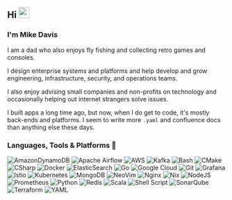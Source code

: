 ## Hi <img src="https://media.giphy.com/media/hvRJCLFzcasrR4ia7z/giphy.gif" width="25px"> 

### I'm Mike Davis

I am a dad who also enjoys fly fishing and collecting retro games and consoles. 

I design enterprise systems and platforms and help develop and grow engineering, infrastructure, security, and operations teams.

I also enjoy advising small companies and non-profits on technology and occasionally helping out internet strangers solve issues. 

I built apps a long time ago, but now, when I do get to code, it's mostly back-ends and platforms. I seem to write more `.yaml` and confluence docs than anything else these days.

### Languages, Tools & Platforms 🔧

![AmazonDynamoDB](https://img.shields.io/badge/Amazon%20DynamoDB-05122A?style=flat&logo=Amazon%20DynamoDB)
![Apache Airflow](https://img.shields.io/badge/Apache%20Airflow-05122A?style=flat&logo=Apache%20Airflow)
![AWS](https://img.shields.io/badge/AWS-05122A.svg?style=flat&logo=amazon-aws)
![Kafka](https://img.shields.io/badge/Apache%20Kafka-05122A?style=flat&logo=Apache%20Kafka)
![Bash](https://img.shields.io/badge/-Bash-05122A?style=flat&logo=gnu-bash)
![CMake](https://img.shields.io/badge/-CMake-05122A?style=flat&logo=cmake)
![CSharp](https://img.shields.io/badge/-CSharp-05122A?style=flat&logo=csharp&logoColor=189F20)
![Docker](https://img.shields.io/badge/-Docker-05122A?style=flat&logo=docker)
![ElasticSearch](https://img.shields.io/badge/-ElasticSearch-05122A?style=flat&logo=elasticsearch)
![Go](https://img.shields.io/badge/-Go-05122A?style=flat&logo=go)
![Google Cloud](https://img.shields.io/badge/GoogleCloud-05122A.svg?style=flat&logo=google-cloud)
![Git](https://img.shields.io/badge/-Git-05122A?style=flat&logo=git)
![Grafana](https://img.shields.io/badge/grafana-05122A.svg?style=flat&logo=grafana)
![Istio](https://img.shields.io/badge/istio-05122A?style=flat&logo=istio)
![Kubernetes](https://img.shields.io/badge/-kubernetes-05122A?style=flat&logo=kubernetes)
![MongoDB](https://img.shields.io/badge/MongoDB-05122A.svg?style=flat&logo=mongodb)
![NeoVim](https://img.shields.io/badge/-NeoVim-05122A?style=flat&logo=neovim)
![Nginx](https://img.shields.io/badge/nginx-05122A.svg?style=flat&logo=nginx)
![Nix](https://img.shields.io/badge/-Nix-05122A?style=flat&logo=nixos)
![NodeJS](https://img.shields.io/badge/node.js-05122A?flat&logo=node.js)
![Prometheus](https://img.shields.io/badge/Prometheus-05122A?style=flat&logo=Prometheus)
![Python](https://img.shields.io/badge/-Python-05122A?style=flat&logo=python)
![Redis](https://img.shields.io/badge/redis-05122A.svg?style=flat&logo=redis)
![Scala](https://img.shields.io/badge/-scala-05122A?style=flat&logo=scala&logoColor=1993EF)
![Shell Script](https://img.shields.io/badge/shell_script-05122A.svg?style=flat&logo=gnu-bash)
![SonarQube](https://img.shields.io/badge/SonarQube-05122A?style=flat&logo=sonarqube)
![Terraform](https://img.shields.io/badge/-terraform-05122A?style=flat&logo=terraform&logoColor=1993EF)
![YAML](https://img.shields.io/badge/yaml-05122A.svg?style=flat&logo=yaml)
